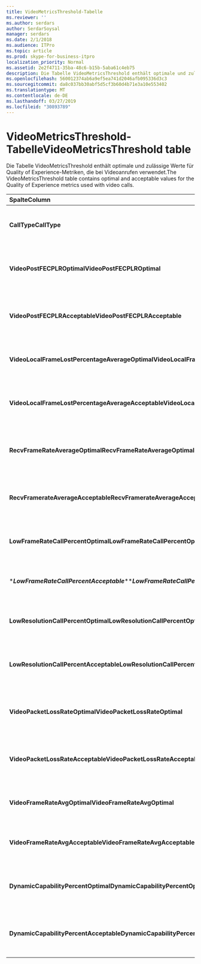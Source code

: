 ```yaml
---
title: VideoMetricsThreshold-Tabelle
ms.reviewer: ''
ms.author: serdars
author: SerdarSoysal
manager: serdars
ms.date: 2/1/2018
ms.audience: ITPro
ms.topic: article
ms.prod: skype-for-business-itpro
localization_priority: Normal
ms.assetid: 2e2f4711-35ba-48c6-b15b-5aba61c4eb75
description: Die Tabelle VideoMetricsThreshold enthält optimale und zulässige Werte für Quality of Experience-Metriken, die bei Videoanrufen verwendet.
ms.openlocfilehash: 560012374ab6a9ef5ea741d2046afb095336d3c3
ms.sourcegitcommit: da8c037bb30abf5d5cf3b60d4b71e3a10e553402
ms.translationtype: MT
ms.contentlocale: de-DE
ms.lasthandoff: 03/27/2019
ms.locfileid: "30893789"
---
```

# <a name="videometricsthreshold-table"></a><span data-ttu-id="cc7e0-103">VideoMetricsThreshold-Tabelle</span><span class="sxs-lookup"><span data-stu-id="cc7e0-103">VideoMetricsThreshold table</span></span>
 
<span data-ttu-id="cc7e0-104">Die Tabelle VideoMetricsThreshold enthält optimale und zulässige Werte für Quality of Experience-Metriken, die bei Videoanrufen verwendet.</span><span class="sxs-lookup"><span data-stu-id="cc7e0-104">The VideoMetricsThreshold table contains optimal and acceptable values for the Quality of Experience metrics used with video calls.</span></span>
  

| <span data-ttu-id="cc7e0-105">**Spalte**</span><span class="sxs-lookup"><span data-stu-id="cc7e0-105">**Column**</span></span>                                               | <span data-ttu-id="cc7e0-106">**Datentyp**</span><span class="sxs-lookup"><span data-stu-id="cc7e0-106">**Data Type**</span></span>       | <span data-ttu-id="cc7e0-107">**Schlüssel/Index**</span><span class="sxs-lookup"><span data-stu-id="cc7e0-107">**Key/Index**</span></span>  | <span data-ttu-id="cc7e0-108">**Details**</span><span class="sxs-lookup"><span data-stu-id="cc7e0-108">**Details**</span></span>                          |
|:---------------------------------------------------------|:--------------------|:---------------|:-------------------------------------|
| <span data-ttu-id="cc7e0-109">**CallType**</span><span class="sxs-lookup"><span data-stu-id="cc7e0-109">**CallType**</span></span> <br/>                                       | <span data-ttu-id="cc7e0-110">int</span><span class="sxs-lookup"><span data-stu-id="cc7e0-110">int</span></span>  <br/>          | <span data-ttu-id="cc7e0-111">Primary</span><span class="sxs-lookup"><span data-stu-id="cc7e0-111">Primary</span></span>  <br/> | <span data-ttu-id="cc7e0-112">Typ des getätigten Anrufs.</span><span class="sxs-lookup"><span data-stu-id="cc7e0-112">Type of call that was placed.</span></span>  <br/> |
| <span data-ttu-id="cc7e0-113">**VideoPostFECPLROptimal**</span><span class="sxs-lookup"><span data-stu-id="cc7e0-113">**VideoPostFECPLROptimal**</span></span> <br/>                         | <span data-ttu-id="cc7e0-114">decimal(5,2)</span><span class="sxs-lookup"><span data-stu-id="cc7e0-114">decimal(5,2)</span></span>  <br/> |                | <span data-ttu-id="cc7e0-115">Der Standardwert lautet 0,05.</span><span class="sxs-lookup"><span data-stu-id="cc7e0-115">The default value is 0.05.</span></span>  <br/>    |
| <span data-ttu-id="cc7e0-116">**VideoPostFECPLRAcceptable**</span><span class="sxs-lookup"><span data-stu-id="cc7e0-116">**VideoPostFECPLRAcceptable**</span></span> <br/>                      | <span data-ttu-id="cc7e0-117">decimal(5,2)</span><span class="sxs-lookup"><span data-stu-id="cc7e0-117">decimal(5,2)</span></span>  <br/> |                | <span data-ttu-id="cc7e0-118">Der Standardwert lautet 0,10.</span><span class="sxs-lookup"><span data-stu-id="cc7e0-118">The default value is 0.10.</span></span>  <br/>    |
| <span data-ttu-id="cc7e0-119">**VideoLocalFrameLostPercentageAverageOptimal**</span><span class="sxs-lookup"><span data-stu-id="cc7e0-119">**VideoLocalFrameLostPercentageAverageOptimal**</span></span> <br/>    | <span data-ttu-id="cc7e0-120">decimal(5,2)</span><span class="sxs-lookup"><span data-stu-id="cc7e0-120">decimal(5,2)</span></span>  <br/> |                | <span data-ttu-id="cc7e0-121">Der Standardwert lautet 5,0.</span><span class="sxs-lookup"><span data-stu-id="cc7e0-121">The default value is 5.0.</span></span>  <br/>     |
| <span data-ttu-id="cc7e0-122">**VideoLocalFrameLostPercentageAverageAcceptable**</span><span class="sxs-lookup"><span data-stu-id="cc7e0-122">**VideoLocalFrameLostPercentageAverageAcceptable**</span></span> <br/> | <span data-ttu-id="cc7e0-123">decimal(5,2)</span><span class="sxs-lookup"><span data-stu-id="cc7e0-123">decimal(5,2)</span></span>  <br/> |                | <span data-ttu-id="cc7e0-124">Der Standardwert lautet 10,0.</span><span class="sxs-lookup"><span data-stu-id="cc7e0-124">The default value is 10.0.</span></span>  <br/>    |
| <span data-ttu-id="cc7e0-125">**RecvFrameRateAverageOptimal**</span><span class="sxs-lookup"><span data-stu-id="cc7e0-125">**RecvFrameRateAverageOptimal**</span></span> <br/>                    | <span data-ttu-id="cc7e0-126">decimal(9,4)</span><span class="sxs-lookup"><span data-stu-id="cc7e0-126">decimal(9,4)</span></span>  <br/> |                | <span data-ttu-id="cc7e0-127">Der Standardwert lautet 12,0000.</span><span class="sxs-lookup"><span data-stu-id="cc7e0-127">The default value is 12.0000.</span></span>  <br/> |
| <span data-ttu-id="cc7e0-128">**RecvFramerateAverageAcceptable**</span><span class="sxs-lookup"><span data-stu-id="cc7e0-128">**RecvFramerateAverageAcceptable**</span></span> <br/>                 | <span data-ttu-id="cc7e0-129">decimal(9,4)</span><span class="sxs-lookup"><span data-stu-id="cc7e0-129">decimal(9,4)</span></span>  <br/> |                | <span data-ttu-id="cc7e0-130">Der Standardwert lautet 7,0000.</span><span class="sxs-lookup"><span data-stu-id="cc7e0-130">The default value is 7.0000.</span></span>  <br/>  |
| <span data-ttu-id="cc7e0-131">**LowFrameRateCallPercentOptimal**</span><span class="sxs-lookup"><span data-stu-id="cc7e0-131">**LowFrameRateCallPercentOptimal**</span></span> <br/>                 | <span data-ttu-id="cc7e0-132">decimal(5,2)</span><span class="sxs-lookup"><span data-stu-id="cc7e0-132">decimal(5,2)</span></span>  <br/> |                | <span data-ttu-id="cc7e0-133">Der Standardwert lautet 5,0.</span><span class="sxs-lookup"><span data-stu-id="cc7e0-133">The default value is 5.0.</span></span>  <br/>     |
| <span data-ttu-id="cc7e0-134">\****LowFrameRateCallPercentAcceptable***\*</span><span class="sxs-lookup"><span data-stu-id="cc7e0-134">\****LowFrameRateCallPercentAcceptable***\*</span></span> <br/>        | <span data-ttu-id="cc7e0-135">decimal(5,2)</span><span class="sxs-lookup"><span data-stu-id="cc7e0-135">decimal(5,2)</span></span>  <br/> |                | <span data-ttu-id="cc7e0-136">Der Standardwert lautet 10,0 /</span><span class="sxs-lookup"><span data-stu-id="cc7e0-136">The default value is 10.0/</span></span>  <br/>    |
| <span data-ttu-id="cc7e0-137">**LowResolutionCallPercentOptimal**</span><span class="sxs-lookup"><span data-stu-id="cc7e0-137">**LowResolutionCallPercentOptimal**</span></span> <br/>                | <span data-ttu-id="cc7e0-138">decimal(5,2)</span><span class="sxs-lookup"><span data-stu-id="cc7e0-138">decimal(5,2)</span></span>  <br/> |                | <span data-ttu-id="cc7e0-139">Der Standardwert lautet 5,0.</span><span class="sxs-lookup"><span data-stu-id="cc7e0-139">The default value is 5.0.</span></span>  <br/>     |
| <span data-ttu-id="cc7e0-140">**LowResolutionCallPercentAcceptable**</span><span class="sxs-lookup"><span data-stu-id="cc7e0-140">**LowResolutionCallPercentAcceptable**</span></span> <br/>             | <span data-ttu-id="cc7e0-141">decimal(5,2)</span><span class="sxs-lookup"><span data-stu-id="cc7e0-141">decimal(5,2)</span></span>  <br/> |                | <span data-ttu-id="cc7e0-142">Der Standardwert lautet 10,0.</span><span class="sxs-lookup"><span data-stu-id="cc7e0-142">The default value is 10.0.</span></span>  <br/>    |
| <span data-ttu-id="cc7e0-143">**VideoPacketLossRateOptimal**</span><span class="sxs-lookup"><span data-stu-id="cc7e0-143">**VideoPacketLossRateOptimal**</span></span> <br/>                     | <span data-ttu-id="cc7e0-144">foat</span><span class="sxs-lookup"><span data-stu-id="cc7e0-144">foat</span></span>  <br/>         |                | <span data-ttu-id="cc7e0-145">Der Standardwert lautet 0,05.</span><span class="sxs-lookup"><span data-stu-id="cc7e0-145">The default value is 0.05.</span></span>  <br/>    |
| <span data-ttu-id="cc7e0-146">**VideoPacketLossRateAcceptable**</span><span class="sxs-lookup"><span data-stu-id="cc7e0-146">**VideoPacketLossRateAcceptable**</span></span> <br/>                  | <span data-ttu-id="cc7e0-147">float</span><span class="sxs-lookup"><span data-stu-id="cc7e0-147">float</span></span>  <br/>        |                | <span data-ttu-id="cc7e0-148">Der Standardwert lautet 0,10.</span><span class="sxs-lookup"><span data-stu-id="cc7e0-148">The default value is 0.10.</span></span>  <br/>    |
| <span data-ttu-id="cc7e0-149">**VideoFrameRateAvgOptimal**</span><span class="sxs-lookup"><span data-stu-id="cc7e0-149">**VideoFrameRateAvgOptimal**</span></span> <br/>                       | <span data-ttu-id="cc7e0-150">float</span><span class="sxs-lookup"><span data-stu-id="cc7e0-150">float</span></span>  <br/>        |                | <span data-ttu-id="cc7e0-151">Der Standardwert lautet 12.</span><span class="sxs-lookup"><span data-stu-id="cc7e0-151">The default value is 12.</span></span>  <br/>      |
| <span data-ttu-id="cc7e0-152">**VideoFrameRateAvgAcceptable**</span><span class="sxs-lookup"><span data-stu-id="cc7e0-152">**VideoFrameRateAvgAcceptable**</span></span> <br/>                    | <span data-ttu-id="cc7e0-153">float</span><span class="sxs-lookup"><span data-stu-id="cc7e0-153">float</span></span>  <br/>        |                | <span data-ttu-id="cc7e0-154">Der Standardwert ist 7.</span><span class="sxs-lookup"><span data-stu-id="cc7e0-154">The default value is 7.</span></span>  <br/>       |
| <span data-ttu-id="cc7e0-155">**DynamicCapabilityPercentOptimal**</span><span class="sxs-lookup"><span data-stu-id="cc7e0-155">**DynamicCapabilityPercentOptimal**</span></span> <br/>                | <span data-ttu-id="cc7e0-156">decimal(5,2)</span><span class="sxs-lookup"><span data-stu-id="cc7e0-156">decimal(5,2)</span></span>  <br/> |                | <span data-ttu-id="cc7e0-157">Der Standardwert lautet 5,00.</span><span class="sxs-lookup"><span data-stu-id="cc7e0-157">The default value is 5.00.</span></span>  <br/>    |
| <span data-ttu-id="cc7e0-158">**DynamicCapabilityPercentAcceptable**</span><span class="sxs-lookup"><span data-stu-id="cc7e0-158">**DynamicCapabilityPercentAcceptable**</span></span> <br/>             | <span data-ttu-id="cc7e0-159">decimal(5,2)</span><span class="sxs-lookup"><span data-stu-id="cc7e0-159">decimal(5,2)</span></span>  <br/> |                | <span data-ttu-id="cc7e0-160">Der Standardwert lautet 10,00.</span><span class="sxs-lookup"><span data-stu-id="cc7e0-160">The default value is 10.00.</span></span>  <br/>   |

